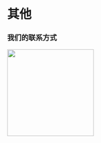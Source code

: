 # 其他

### 我们的联系方式
<img src="https://www.lekshop.cn/wp-content/uploads/2022/11/WechatIMG50.png" width = 200 height = 200 />

